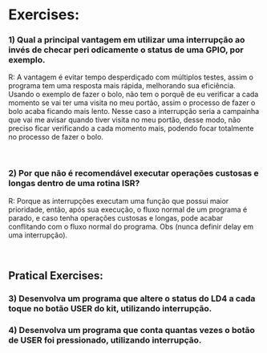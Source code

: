 # Exercises:
### 1) Qual a principal vantagem em utilizar uma interrupção ao invés de checar peri odicamente o status de uma GPIO, por exemplo.
R: A vantagem é evitar tempo desperdiçado com múltiplos testes, assim o programa tem uma resposta mais rápida, melhorando sua eficiência. Usando o exemplo de fazer o bolo, não tem o porquê de eu verificar a cada momento se vai ter uma visita no meu portão, assim o processo de fazer o bolo acaba ficando mais lento. Nesse caso a interrupção seria a campainha que vai me avisar quando tiver visita no meu portão, desse modo, não preciso ficar verificando a cada momento mais, podendo focar totalmente no processo de fazer o bolo.

<br>

### 2) Por que não é recomendável executar operações custosas e longas dentro de uma rotina ISR?
R: Porque as interrupções executam uma função que possui maior prioridade, então, após sua execução, o fluxo normal de um programa é parado, e caso tenha operações custosas e longas, pode acabar conflitando com o fluxo normal do programa. Obs (nunca definir delay em uma interrupção).

<br>

## Pratical Exercises:

### 3) Desenvolva um programa que altere o status do LD4 a cada toque no botão USER do kit, utilizando interrupção.

### 4) Desenvolva um programa que conta quantas vezes o botão de USER foi pressionado, utilizando interrupção.
